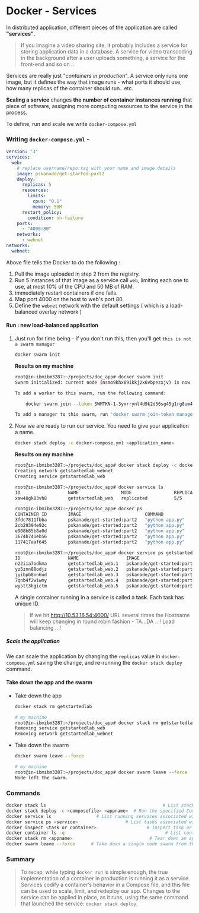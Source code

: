 # Docker - Services

In distributed application, different pieces of the application are called **"services"**.

> If you imagine a video sharing site, it probably includes a service for storing application data in a database. A service for video transcoding in the background after a user uploads something, a service for the front-end and so on ..

Services are really just "*containers in production*". A service only runs one image, but it defines the way that image runs - what ports it should use, how many replicas of the container should run.. etc.

**Scaling a service** changes **the number of container instances running** that piece of software, assigning more computing resources to the service in the process. 

To define, run and scale we write `docker-compose.yml`

### Writing `docker-compose.yml` -

```yaml
version: "3"
services:
  web:
    # replace username/repo:tag with your name and image details
    image: pskanade/get-started:part2
    deploy:
      replicas: 5
      resources:
        limits:
          cpus: "0.1"
          memory: 50M
      restart_policy:
        condition: on-failure
    ports:
      - "4000:80"
    networks:
      - webnet
networks:
  webnet:
```

Above file tells the Docker to do the following :

1. Pull the image uploaded in step 2 from the registry.
2. Run 5 instances of that image as a service call `web`, limiting each one to use, at most 10% of the CPU and 50 MB of RAM.
3. immediately restart containers if one fails.
4. Map port 4000 on the host to web's port 80.
5. Define the `webnet` network with the default settings ( which is a load-balanced overlay network )



#### Run : new load-balanced application

1. Just run for time being - if you don't run this, then you'll get `this is not a swarm manager`

   ```bash
   docker swarm init
   ```

   **Results on my machine**

   ```bash
   root@in-ibmibm3287:~/projects/doc_app# docker swarm init
   Swarm initialized: current node (nsmo9khx69ikkj2x6vbpezxjv) is now a manager.
   
   To add a worker to this swarm, run the following command:
   
       docker swarm join --token SWMTKN-1-3yxrrynl4d9k2d56sg45g1rg8um4oq1whkh8s1z9tc8rud1lp0-dgvv12sxsw3bbcid0qee25k7p 10.53.16.54:2377
   
   To add a manager to this swarm, run 'docker swarm join-token manager' and follow the instructions.
   ```

2. Now we are ready to run our service. You need to give your application a name. 

   ```bash
   docker stack deploy -c docker-compose.yml <application_name>
   ```

   **Results on my machine**

    ```bash
   root@in-ibmibm3287:~/projects/doc_app# docker stack deploy -c docker-compose.yml getstartedlab
   Creating network getstartedlab_webnet
   Creating service getstartedlab_web
   
   root@in-ibmibm3287:~/projects/doc_app# docker service ls
   ID                  NAME                MODE                REPLICAS            IMAGE                        PORTS
   xaw48gk83vh8        getstartedlab_web   replicated          5/5                 pskanade/get-started:part2   *:4000->80/tcp
   
   root@in-ibmibm3287:~/projects/doc_app# docker ps
   CONTAINER ID        IMAGE                        COMMAND             CREATED             STATUS              PORTS               NAMES
   3fdc7811fbba        pskanade/get-started:part2   "python app.py"     10 seconds ago      Up 7 seconds        80/tcp              getstartedlab_web.3.jyibpb8nn6udji663pgm03ofs
   2cb29394e92c        pskanade/get-started:part2   "python app.py"     10 seconds ago      Up 8 seconds        80/tcp              getstartedlab_web.1.n22iia7odkma2y1vp60r0qov2
   e908b85b8a0d        pskanade/get-started:part2   "python app.py"     10 seconds ago      Up 7 seconds        80/tcp              getstartedlab_web.2.yz5znn88odjzr0xaydnhocsvi
   3674b741eb56        pskanade/get-started:part2   "python app.py"     11 seconds ago      Up 6 seconds        80/tcp              getstartedlab_web.5.wystt3hgictm8w80xv3imm9n9
   117417aaf645        pskanade/get-started:part2   "python app.py"     11 seconds ago      Up 7 seconds        80/tcp              getstartedlab_web.4.7qnb4f2w1wmy5legzbmy6b2jf
   
   root@in-ibmibm3287:~/projects/doc_app# docker service ps getstartedlab_web
   ID                  NAME                  IMAGE                        NODE                DESIRED STATE       CURRENT STATE           ERROR               PORTS
   n22iia7odkma        getstartedlab_web.1   pskanade/get-started:part2   in-ibmibm3287       Running             Running 5 minutes ago
   yz5znn88odjz        getstartedlab_web.2   pskanade/get-started:part2   in-ibmibm3287       Running             Running 5 minutes ago
   jyibpb8nn6ud        getstartedlab_web.3   pskanade/get-started:part2   in-ibmibm3287       Running             Running 5 minutes ago
   7qnb4f2w1wmy        getstartedlab_web.4   pskanade/get-started:part2   in-ibmibm3287       Running             Running 5 minutes ago
   wystt3hgictm        getstartedlab_web.5   pskanade/get-started:part2   in-ibmibm3287       Running             Running 5 minutes ago
   
    ```

   A single container running in a service is called a **task**. Each task has unique ID.

   > If we hit http://10.53.16.54:4000/ URL several times the Hostname will keep changing in round robin fashion - TA...DA .. ! Load balancing .. !



##### Scale the application

We can scale the application by changing the `replicas` value in `docker-compose.yml` saving the change, and re-running the `docker stack deploy` command.



#### Take down the app and the swarm

* Take down the app

  ```bash
  docker stack rm getstartedlab
  
  # my machine
  root@in-ibmibm3287:~/projects/doc_app# docker stack rm getstartedlab
  Removing service getstartedlab_web
  Removing network getstartedlab_webnet
  ```

* Take down the swarm

  ```bash
  docker swarm leave --force
  
  # my machine
  root@in-ibmibm3287:~/projects/doc_app# docker swarm leave --force
  Node left the swarm.
  ```



### Commands

```bash
docker stack ls                                            # List stacks or apps
docker stack deploy -c <composefile> <appname>  # Run the specified Compose file
docker service ls                 # List running services associated with an app
docker service ps <service>                  # List tasks associated with an app
docker inspect <task or container>                   # Inspect task or container
docker container ls -q                                      # List container IDs
docker stack rm <appname>                             # Tear down an application
docker swarm leave --force      # Take down a single node swarm from the manager
```



### Summary 

> To recap, while typing `docker run` is simple enough, the true implementation of a container in production is running it as a service. Services codify a container’s behavior in a Compose file, and this file can be used to scale, limit, and redeploy our app. Changes to the service can be applied in place, as it runs, using the same command that launched the service: `docker stack deploy`. 

